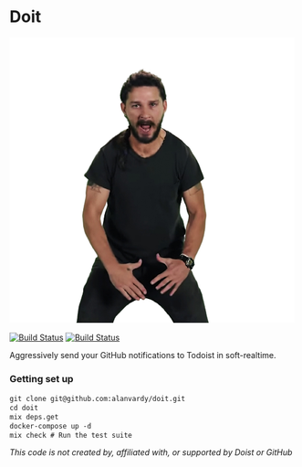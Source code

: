 # Doit
![Because Shia says so](doit.png)

[![Build Status](https://github.com/alanvardy/doit/workflows/ex_check/badge.svg)](https://github.com/alanvardy/doit)
[![Build Status](https://github.com/alanvardy/doit/workflows/deploy/badge.svg)](https://github.com/alanvardy/doit)

Aggressively send your GitHub notifications to Todoist in soft-realtime.

### Getting set up

```
git clone git@github.com:alanvardy/doit.git
cd doit
mix deps.get
docker-compose up -d
mix check # Run the test suite
```

_This code is not created by, affiliated with, or supported by Doist or GitHub_
